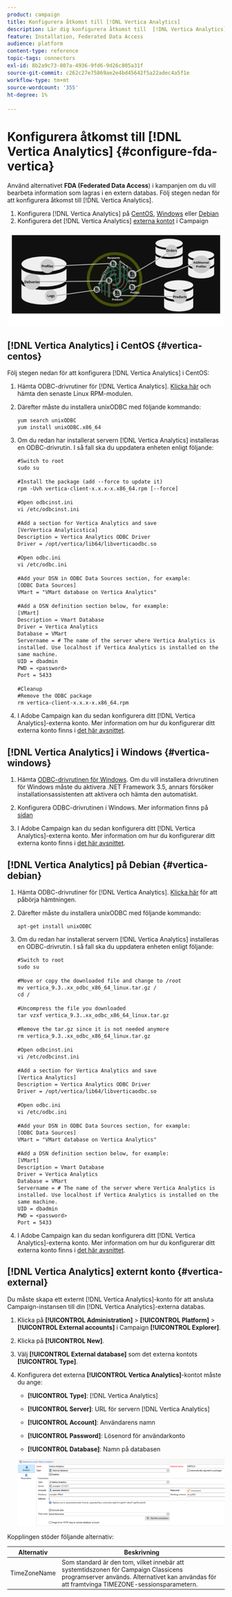 ```yaml
---
product: campaign
title: Konfigurera åtkomst till [!DNL Vertica Analytics]
description: Lär dig konfigurera åtkomst till  [!DNL Vertica Analytics]  i FDA
feature: Installation, Federated Data Access
audience: platform
content-type: reference
topic-tags: connectors
exl-id: 8b2a9c73-807a-4936-9fd6-9d26c805a31f
source-git-commit: c262c27e75869ae2e4bd45642f5a22adec4a5f1e
workflow-type: tm+mt
source-wordcount: '355'
ht-degree: 1%

---
```


# Konfigurera åtkomst till [!DNL Vertica Analytics] {#configure-fda-vertica}



Använd alternativet **FDA (Federated Data Access**) i kampanjen om du vill bearbeta information som lagras i en extern databas. Följ stegen nedan för att konfigurera åtkomst till [!DNL Vertica Analytics].

1. Konfigurera [!DNL Vertica Analytics] på [CentOS](#vertica-centos), [Windows](#vertica-windows) eller [Debian](#vertica-debian)
1. Konfigurera det [!DNL Vertica Analytics] [externa kontot](#vertica-external) i Campaign

![](assets/snowflake_3.png)

## [!DNL Vertica Analytics] i CentOS {#vertica-centos}

Följ stegen nedan för att konfigurera [!DNL Vertica Analytics] i CentOS:

1. Hämta ODBC-drivrutiner för [!DNL Vertica Analytics]. [Klicka här](https://www.vertica.com/download/vertica/client-drivers/) och hämta den senaste Linux RPM-modulen.

1. Därefter måste du installera unixODBC med följande kommando:

   ```
   yum search unixODBC
   yum install unixODBC.x86_64
   ```

1. Om du redan har installerat servern [!DNL Vertica Analytics] installeras en ODBC-drivrutin. I så fall ska du uppdatera enheten enligt följande:

   ```
   #Switch to root
   sudo su
   
   #Install the package (add --force to update it)
   rpm -Uvh vertica-client-x.x.x-x.x86_64.rpm [--force]
   
   #Open odbcinst.ini
   vi /etc/odbcinst.ini
   
   #Add a section for Vertica Analytics and save
   [VerVertica Analyticstica]
   Description = Vertica Analytics ODBC Driver
   Driver = /opt/vertica/lib64/libverticaodbc.so
   
   #Open odbc.ini
   vi /etc/odbc.ini
   
   #Add your DSN in ODBC Data Sources section, for example:
   [ODBC Data Sources]
   VMart = "VMart database on Vertica Analytics"
   
   #Add a DSN definition section below, for example:
   [VMart]
   Description = Vmart Database
   Driver = Vertica Analytics
   Database = VMart
   Servername = # The name of the server where Vertica Analytics is installed. Use localhost if Vertica Analytics is installed on the same machine.
   UID = dbadmin
   PWD = <password>
   Port = 5433
   
   #Cleanup
   #Remove the ODBC package
   rm vertica-client-x.x.x-x.x86_64.rpm
   ```

1. I Adobe Campaign kan du sedan konfigurera ditt [!DNL Vertica Analytics]-externa konto. Mer information om hur du konfigurerar ditt externa konto finns i [det här avsnittet](#vertica-external).

## [!DNL Vertica Analytics] i Windows {#vertica-windows}

1. Hämta [ODBC-drivrutinen för Windows](https://www.vertica.com/download/vertica/client-drivers/). Om du vill installera drivrutinen för Windows måste du aktivera .NET Framework 3.5, annars försöker installationsassistenten att aktivera och hämta den automatiskt.

1. Konfigurera ODBC-drivrutinen i Windows. Mer information finns på [sidan](https://www.vertica.com/docs/9.2.x/HTML/Content/Authoring/ConnectingToVertica/ClientODBC/SettingUpADSN.htm)

1. I Adobe Campaign kan du sedan konfigurera ditt [!DNL Vertica Analytics]-externa konto. Mer information om hur du konfigurerar ditt externa konto finns i [det här avsnittet](#vertical-external).

## [!DNL Vertica Analytics] på Debian {#vertica-debian}

1. Hämta ODBC-drivrutiner för [!DNL Vertica Analytics]. [Klicka här](https://sfc-repo.snowflakecomputing.com/odbc/linux/latest/index.html) för att påbörja hämtningen.

1. Därefter måste du installera unixODBC med följande kommando:

   ```
   apt-get install unixODBC
   ```

1. Om du redan har installerat servern [!DNL Vertica Analytics] installeras en ODBC-drivrutin. I så fall ska du uppdatera enheten enligt följande:

   ```
   #Switch to root
   sudo su
   
   #Move or copy the downloaded file and change to /root
   mv vertica_9.3..xx_odbc_x86_64_linux.tar.gz /
   cd /
   
   #Uncompress the file you downloaded
   tar vzxf vertica_9.3..xx_odbc_x86_64_linux.tar.gz
   
   #Remove the tar.gz since it is not needed anymore
   rm vertica_9.3..xx_odbc_x86_64_linux.tar.gz
   
   #Open odbcinst.ini
   vi /etc/odbcinst.ini
   
   #Add a section for Vertica Analytics and save
   [Vertica Analytics]
   Description = Vertica Analytics ODBC Driver
   Driver = /opt/vertica/lib64/libverticaodbc.so
   
   #Open odbc.ini
   vi /etc/odbc.ini
   
   #Add your DSN in ODBC Data Sources section, for example:
   [ODBC Data Sources]
   VMart = "VMart database on Vertica Analytics"
   
   #Add a DSN definition section below, for example:
   [VMart]
   Description = Vmart Database
   Driver = Vertica Analytics
   Database = VMart
   Servername = # The name of the server where Vertica Analytics is installed. Use localhost if Vertica Analytics is installed on the same machine.
   UID = dbadmin
   PWD = <password>
   Port = 5433
   ```

1. I Adobe Campaign kan du sedan konfigurera ditt [!DNL Vertica Analytics]-externa konto. Mer information om hur du konfigurerar ditt externa konto finns i [det här avsnittet](#vertica-external).

## [!DNL Vertica Analytics] externt konto {#vertica-external}

Du måste skapa ett externt [!DNL Vertica Analytics]-konto för att ansluta Campaign-instansen till din [!DNL Vertica Analytics]-externa databas.

1. Klicka på **[!UICONTROL Administration]** > **[!UICONTROL Platform]** > **[!UICONTROL External accounts]** i Campaign **[!UICONTROL Explorer]**.

1. Klicka på **[!UICONTROL New]**.

1. Välj **[!UICONTROL External database]** som det externa kontots **[!UICONTROL Type]**.

1. Konfigurera det externa **[!UICONTROL Vertica Analytics]**-kontot måste du ange:

   * **[!UICONTROL Type]**: [!DNL Vertica Analytics]

   * **[!UICONTROL Server]**: URL för servern [!DNL Vertica Analytics]

   * **[!UICONTROL Account]**: Användarens namn

   * **[!UICONTROL Password]**: Lösenord för användarkonto

   * **[!UICONTROL Database]**: Namn på databasen

   ![](assets/vertica.png)

Kopplingen stöder följande alternativ:

| Alternativ | Beskrivning |
|---|---|
| TimeZoneName | Som standard är den tom, vilket innebär att systemtidszonen för Campaign Classicens programserver används. Alternativet kan användas för att framtvinga TIMEZONE-sessionsparametern. |

